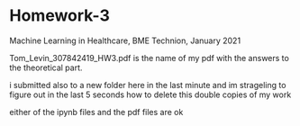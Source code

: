 # Homework-3
Machine Learning in Healthcare, BME Technion, January 2021


Tom_Levin_307842419_HW3.pdf is the name of my pdf with the answers to the theoretical part.

i submitted also to a new folder here in the last minute and im strageling to figure out in the last 5 seconds how to delete this double copies of my work

either of the ipynb files and the pdf files are ok
